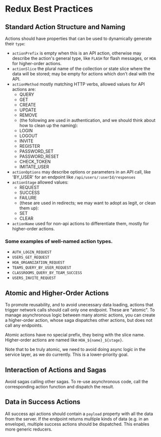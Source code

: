 # Redux Best Practices

## Standard Action Structure and Naming

Actions should have properties that can be used to dynamically generate their `type`:

* `actionPrefix` is empty when this is an API action, otherwise may describe the action's general type, like `FLASH` for flash messages, or `HOA` for higher-order actions.
* `actionSlice` the plural name of the collection or state slice where the data will be stored; may be empty for actions which don't deal with the API.
* `actionMethod` mostly matching HTTP verbs, allowed values for API actions are:
  - QUERY
  - GET
  - CREATE
  - UPDATE
  - REMOVE
  - (the following are used in authentication, and we should think about how to clean up the naming):
  - LOGIN
  - LOGOUT
  - INVITE
  - REGISTER
  - PASSWORD_SET
  - PASSWORD_RESET
  - CHECK_TOKEN
  - IMITATE_USER
* `actionOptions` may describe options or parameters in an API call, like 'BY_USER' for an endpoint like `/api/users/:userId/responses`
* `actionStage` allowed values:
  - REQUEST
  - SUCCESS
  - FAILURE
  - (these are used in redirects; we may want to adopt as legit, or clean them up):
  - SET
  - CLEAR
* `actionName` used for non-api actions to differentiate them, mostly for higher-order actions.

### Some examples of well-named action types.

* `AUTH_LOGIN_REQUEST`
* `USERS_GET_REQUEST`
* `HOA_ORGANIZATION_REQUEST`
* `TEAMS_QUERY_BY_USER_REQUEST`
* `CLASSROOMS_QUERY_BY_TEAM_SUCCESS`
* `USERS_INVITE_REQUEST`

## Atomic and Higher-Order Actions

To promote reusability, and to avoid unecessary data loading, actions that trigger network calls should call only one endpoint. These are "atomic". To manage asynchronous logic between many atomic actions, you can create a higher-order action, whose saga dispatches other actions, but does not call any endpoints.

Atomic actions have no special prefix, they being with the slice name. Higher-order actions are named like `HOA_${name}_${stage}`.

Note that to be truly atomic, we need to avoid doing async logic in the service layer, as we do currently. This is a lower-priority goal.

## Interaction of Actions and Sagas

Avoid sagas calling other sagas. To re-use asynchronous code, call the corresponding action function and dispatch the result.

## Data in Success Actions

All success api actions should contain a `payload` property with all the data from the server. If the endpoint returns multiple kinds of data (e.g. in an envelope), multiple success actions should be dispatched. This enables more generic reducers.
